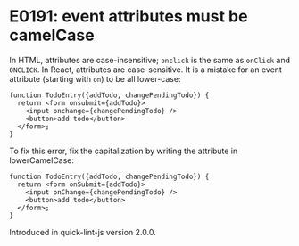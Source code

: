 # E0191: event attributes must be camelCase

In HTML, attributes are case-insensitive; `onclick` is the same as `onClick` and
`ONCLICK`. In React, attributes are case-sensitive. It is a mistake for an event
attribute (starting with `on`) to be all lower-case:

    function TodoEntry({addTodo, changePendingTodo}) {
      return <form onsubmit={addTodo}>
        <input onchange={changePendingTodo} />
        <button>add todo</button>
      </form>;
    }

To fix this error, fix the capitalization by writing the attribute in
lowerCamelCase:

    function TodoEntry({addTodo, changePendingTodo}) {
      return <form onSubmit={addTodo}>
        <input onChange={changePendingTodo} />
        <button>add todo</button>
      </form>;
    }

Introduced in quick-lint-js version 2.0.0.
